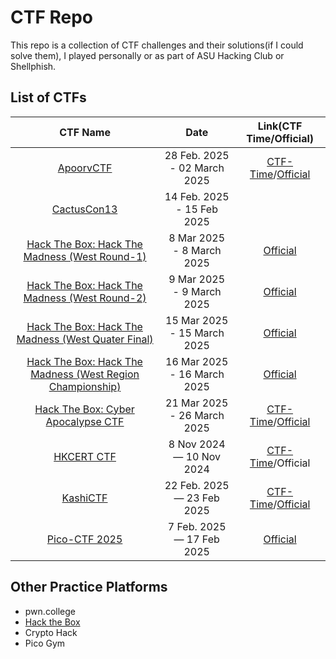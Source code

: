 # CTF Repo

This repo is a collection of CTF challenges and their solutions(if I could solve them), I played personally or as part of ASU Hacking Club or Shellphish.

## List of CTFs

|                                                 CTF Name                                                  |             Date             |                                                              Link(CTF Time/Official)                                                              |
| :-------------------------------------------------------------------------------------------------------: | :--------------------------: | :-----------------------------------------------------------------------------------------------------------------------------------------------: |
|                                         [ApoorvCTF](./Apoorvctf)                                          | 28 Feb. 2025 - 02 March 2025 |                              [CTF-Time](https://ctftime.org/event/2638)/[Official](https://ctf.iiitkottayam.ac.in/)                               |
|                                       [CactusCon13](./CactusCon13)                                        |  14 Feb. 2025 - 15 Feb 2025  |                                                                                                                                                   |
|                       [Hack The Box: Hack The Madness (West Round-1)](./apoorvctf)                        |  8 Mar 2025 - 8 March 2025   |           [Official](https://ctf.hackthebox.com/event/details/round-1-west-region-arizona-state-university-vs-university-of-idaho-2059)           |
|         [Hack The Box: Hack The Madness (West Round-2)](./hack_the_box/hack_the_madness_west_r2)          |  9 Mar 2025 - 9 March 2025   |                  [Official](https://ctf.hackthebox.com/event/details/hack-the-madness-ctf-2025-round-2-west-region-game-2-2074)                   |
|     [Hack The Box: Hack The Madness (West Quater Final)](hack_the_box/hack_the_madness_west_quaters)      | 15 Mar 2025 - 15 March 2025  |                   [Official](https://ctf.hackthebox.com/event/details/hack-the-madness-ctf-2025-west-quarterfinal-game-1-2171)                    |
| [Hack The Box: Hack The Madness (West Region Championship)](hack_the_box/hack_the_madness_west_reg_champ) | 16 Mar 2025 - 16 March 2025  |                      [Official](https://ctf.hackthebox.com/event/details/htm-ctf-2025-31173-8-west-region-championship-2247)                      |
|                  [Hack The Box: Cyber Apocalypse CTF](hack_the_box/cyber_apocalypse_25)                   | 21 Mar 2025 - 26 March 2025  | [CTF-Time](https://ctftime.org/event/2674)/[Official](https://ctf.hackthebox.com/event/details/cyber-apocalypse-ctf-2025-tales-from-eldoria-2107) |
|                                          [HKCERT CTF](./hkcert)                                           |   8 Nov 2024 — 10 Nov 2024   |                                                [CTF-Time](https://ctftime.org/event/2455)/Official                                                |
|                                          [KashiCTF](./kashictf)                                           |  22 Feb. 2025 — 23 Feb 2025  |                            [CTF-Time](https://ctftime.org/event/2668/)/[Official](https://kashictf.iitbhucybersec.in/)                            |
|                                        [Pico-CTF 2025](./pico_25)                                         |  7 Feb. 2025 — 17 Feb 2025   |                                                         [Official](https://picoctf.org/)                                                          |

## Other Practice Platforms

- pwn.college
- [Hack the Box](./hack_the_box/htb)
- Crypto Hack
- Pico Gym
